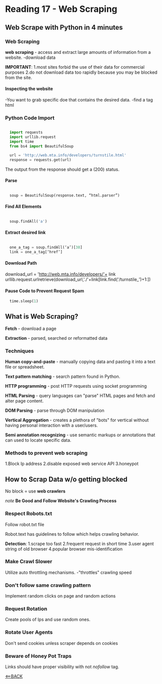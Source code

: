# Reading 17 - Web Scraping

## Web Scrape with Python in 4 minutes

### Web Scraping

**web scraping** - access and extract large amounts of information from a website.
-download data

**IMPORTANT**:
1.most sites forbid the use of their data for commercial purposes
2.do not download data too rapidly because you may be blocked from the site.

#### Inspecting the website

-You want to grab specific doe that contains the desired data.
-find a tag html

### Python Code Import 

```python

  import requests
  import urllib.request
  import time
  from bs4 import BeautifulSoup

  url = 'http://web.mta.info/developers/turnstile.html'
  response = requests.get(url)
```

The output from the response should get a (200) status.

#### Parse

```python

  soup = BeautifulSoup(response.text, “html.parser”)
```

#### Find All Elements

```python

  soup.findAll('a')
```

#### Extract desired link

```python

  one_a_tag = soup.findAll(‘a’)[38]
  link = one_a_tag[‘href’]
```

#### Download Path

  download_url = 'http://web.mta.info/developers/'+ link
  urllib.request.urlretrieve(download_url,'./'+link[link.find('/turnstile_')+1:])

#### Pause Code to Prevent Request Spam

```python
  time.sleep(1)
```

## What is Web Scraping?

**Fetch** - download a page

**Extraction** - parsed, searched or reformatted data

### Techniques

**Human copy-and-paste** - manually copying data and pasting it into a text file or spreadsheet.

**Text pattern matching** - search pattern found in Python.

**HTTP programming** - post HTTP requests using socket programming

**HTML Parsing** - query languages can "parse" HTML pages and fetch and alter page content.

**DOM Parsing** - parse through DOM manipulation

**Vertical Aggregation** - creates a plethora of "bots" for vertical without having personal interaction with a user/users.

**Semi annotation recognizing** - use semantic markups or annotations that can used to locate specific data.

### Methods to prevent web scraping

1.Block Ip address
2.disable exposed web service API
3.honeypot

## How to Scrap Data w/o getting blocked

No block = use **web crawlers**

*note* **Be Good and Follow Website's Crawling Process**

### Respect Robots.txt

Follow robot.txt file

Robot.text has guidelines to follow which helps crawling behavior.

**Detection**:
1.scrape too fast
2.frequent request in short time
3.user agent string of old browser
4.popular browser mis-identification

### Make Crawl Slower

Utilize auto throttling mechanisms.
-"throttles" crawling speed

### Don't follow same crawling pattern

Implement random clicks on page and random actions

### Request Rotation

Create pools of Ips and use random ones.

### Rotate User Agents

Don't send cookies unless scraper depends on cookies

### Beware of Honey Pot Traps

Links should have proper visibility with not *nofollow* tag.

[<==BACK](README.md)


